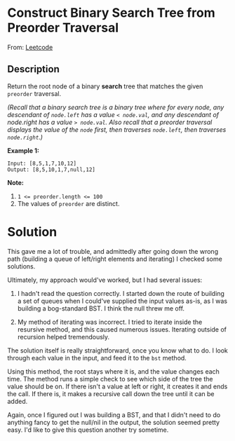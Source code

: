 # Construct Binary Search Tree from Preorder Traversal

From: [Leetcode](https://leetcode.com/problems/construct-binary-search-tree-from-preorder-traversal/)

## Description

Return the root node of a binary **search** tree that matches the given `preorder` traversal.

*(Recall that a binary search tree is a binary tree where for every node, any descendant of `node.left` has a value `< node.val`, and any descendant of node.right has a value `> node.val`.  Also recall that a preorder traversal displays the value of the `node` first, then traverses `node.left`, then traverses `node.right`.)*

**Example 1:**

```
Input: [8,5,1,7,10,12]
Output: [8,5,10,1,7,null,12]
```
 
**Note:**

1. `1 <= preorder.length <= 100`
2. The values of `preorder` are distinct.

# Solution

This gave me a lot of trouble, and admittedly after going down the wrong path (building a queue of left/right elements and iterating) I checked some solutions.

Ultimately, my approach would've worked, but I had several issues:

1. I hadn't read the question correctly. I started down the route of building a set of queues when I could've supplied the input values as-is, as I was building a bog-standard BST. I think the null threw me off.

2. My method of iterating was incorrect. I tried to iterate inside the resursive method, and this caused numerous issues. Iterating outside of recursion helped tremendously.

The solution itself is really straightforward, once you know what to do. I look through each value in the input, and feed it to the `bst` method.

Using this method, the root stays where it is, and the value changes each time. The method runs a simple check to see which side of the tree the value should be on. If there isn't a value at left or right, it creates it and ends the call. If there is, it makes a recursive call down the tree until it can be added.

Again, once I figured out I was building a BST, and that I didn't need to do anything fancy to get the null/nil in the output, the solution seemed pretty easy. I'd like to give this question another try sometime.
